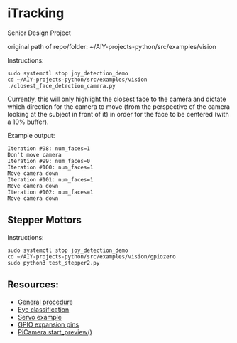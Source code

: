 # iTracking
Senior Design Project

original path of repo/folder: ~/AIY-projects-python/src/examples/vision

Instructions:
```
sudo systemctl stop joy_detection_demo
cd ~/AIY-projects-python/src/examples/vision
./closest_face_detection_camera.py
```

Currently, this will only highlight the closest face to the camera and dictate which direction for the camera to move (from the perspective of the camera looking at the subject in front of it) in order for the face to be centered (with a 10% buffer).

Example output:
```
Iteration #98: num_faces=1
Don't move camera
Iteration #99: num_faces=0
Iteration #100: num_faces=1
Move camera down
Iteration #101: num_faces=1
Move camera down
Iteration #102: num_faces=1
Move camera down
```

## Stepper Mottors
Instructions:
```
sudo systemctl stop joy_detection_demo
cd ~/AIY-projects-python/src/examples/vision/gpiozero
sudo python3 test_stepper2.py
```

## Resources:
* [General procedure](http://stanford.edu/class/ee267/Spring2018/report_griffin_ramirez.pdf)
* [Eye classification](https://arxiv.org/pdf/1605.05258.pdf)
* [Servo example](https://github.com/google/aiyprojects-raspbian/blob/aiyprojects/src/examples/gpiozero/servo_example.py)
* [GPIO expansion pins](https://aiyprojects.withgoogle.com/vision/#makers-guide--gpio-expansion-pins)
* [PiCamera start_preview()](https://picamera.readthedocs.io/en/release-1.13/api_camera.html#picamera.PiCamera.start_preview)
